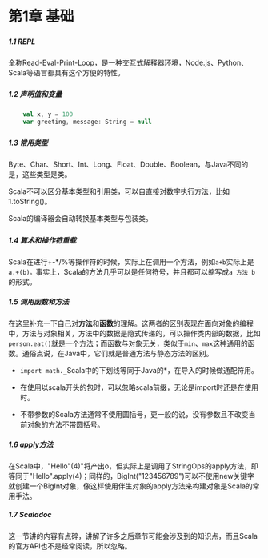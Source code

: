 # 第1章 基础

##### 

##### 1.1 REPL

全称Read-Eval-Print-Loop，是一种交互式解释器环境，Node.js、Python、Scala等语言都具有这个方便的特性。

##### 

##### 1.2 声明值和变量

```scala
    val x, y = 100
    var greeting, message: String = null
```

##### 

##### 1.3 常用类型

Byte、Char、Short、Int、Long、Float、Double、Boolean，与Java不同的是，这些类型是类。

Scala不可以区分基本类型和引用类，可以自直接对数字执行方法，比如1.toString\(\)。

Scala的编译器会自动转换基本类型与包装类。

##### 

##### 1.4 算术和操作符重载

Scala在进行+-\*/%等操作符的时候，实际上在调用一个方法，例如`a+b`实际上是`a.+(b)。`事实上，Scala的方法几乎可以是任何符号，并且都可以缩写成`a 方法 b`的形式。



##### 1.5 调用函数和方法

在这里补充一下自己对**方法**和**函数**的理解。这两者的区别表现在面向对象的编程中，方法与对象相关，方法中的数据是隐式传递的，可以操作类内部的数据，比如`person.eat()`就是一个方法；而函数与对象无关，类似于`min`、`max`这种通用的函数。通俗点说，在Java中，它们就是普通方法与静态方法的区别。

* `import math._`Scala中的下划线等同于Java的\*，在导入的时候做通配符用。

* 在使用以scala开头的包时，可以忽略scala前缀，无论是import时还是在使用时。

* 不带参数的Scala方法通常不使用圆括号，更一般的说，没有参数且不改变当前对象的方法不带圆括号。



##### 1.6 apply方法

在Scala中，"Hello"\(4\)"将产出o，但实际上是调用了StringOps的apply方法，即等同于"Hello".apply\(4\)；同样的，BigInt\("123456789"\)可以不使用new关键字就创建一个BigInt对象，像这样使用伴生对象的apply方法来构建对象是Scala的常用手法。



##### 1.7 Scaladoc

这一节讲的内容有点碎，讲解了许多之后章节可能会涉及到的知识点，而且Scala的官方API也不是经常阅读，所以忽略。



